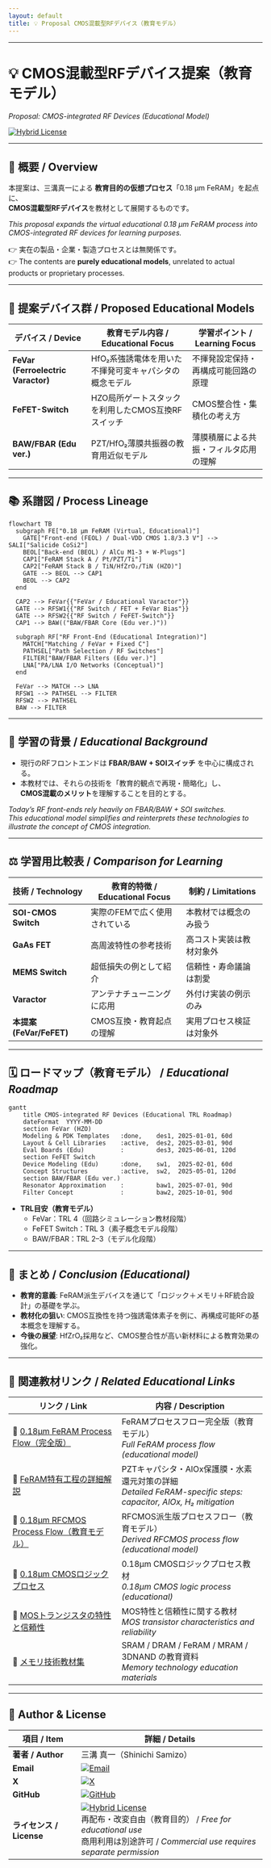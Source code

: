 ```yaml
---
layout: default
title: 💡 Proposal CMOS混載型RFデバイス（教育モデル）
---
```


---

# 💡 CMOS混載型RFデバイス提案（教育モデル）  
*Proposal: CMOS-integrated RF Devices (Educational Model)*

[![Hybrid License](https://img.shields.io/badge/license-Hybrid-blueviolet)](../../../#-ライセンス--license)

---

## 📘 概要 / Overview  

本提案は、三溝真一による **教育目的の仮想プロセス**「0.18 µm FeRAM」を起点に、  
**CMOS混載型RFデバイス**を教材として展開するものです。  

*This proposal expands the virtual educational 0.18 µm FeRAM process into CMOS-integrated RF devices for learning purposes.*  

👉 実在の製品・企業・製造プロセスとは無関係です。  
👉 The contents are **purely educational models**, unrelated to actual products or proprietary processes.  

---

## 🔄 提案デバイス群 / Proposed Educational Models  

| デバイス / Device | 教育モデル内容 / Educational Focus | 学習ポイント / Learning Focus |
|---|---|---|
| **FeVar (Ferroelectric Varactor)** | HfO₂系強誘電体を用いた不揮発可変キャパシタの概念モデル | 不揮発設定保持・再構成可能回路の原理 |
| **FeFET-Switch** | HZO局所ゲートスタックを利用したCMOS互換RFスイッチ | CMOS整合性・集積化の考え方 |
| **BAW/FBAR (Edu ver.)** | PZT/HfO₂薄膜共振器の教育用近似モデル | 薄膜積層による共振・フィルタ応用の理解 |

---

## 📚 系譜図 / Process Lineage  

```mermaid
flowchart TB
  subgraph FE["0.18 µm FeRAM (Virtual, Educational)"]
    GATE["Front-end (FEOL) / Dual-VDD CMOS 1.8/3.3 V"] --> SALI["Salicide CoSi2"]
    BEOL["Back-end (BEOL) / AlCu M1-3 + W-Plugs"]
    CAP1["FeRAM Stack A / Pt/PZT/Ti"]
    CAP2["FeRAM Stack B / TiN/HfZrO₂/TiN (HZO)"]
    GATE --> BEOL --> CAP1
    BEOL --> CAP2
  end

  CAP2 --> FeVar{{"FeVar / Educational Varactor"}}
  GATE --> RFSW1{{"RF Switch / FET + FeVar Bias"}}
  GATE --> RFSW2{{"RF Switch / FeFET-Switch"}}
  CAP1 --> BAW(("BAW/FBAR Core (Edu ver.)"))

  subgraph RF["RF Front-End (Educational Integration)"]
    MATCH["Matching / FeVar + Fixed C"]
    PATHSEL["Path Selection / RF Switches"]
    FILTER["BAW/FBAR Filters (Edu ver.)"]
    LNA["PA/LNA I/O Networks (Conceptual)"]
  end

  FeVar --> MATCH --> LNA
  RFSW1 --> PATHSEL --> FILTER
  RFSW2 --> PATHSEL
  BAW --> FILTER
```

---

## 📖 学習の背景 / *Educational Background*  

- 現行のRFフロントエンドは **FBAR/BAW + SOIスイッチ** を中心に構成される。  
- 本教材では、それらの技術を「教育的観点で再現・簡略化」し、  
  **CMOS混載のメリット**を理解することを目的とする。  

*Today’s RF front-ends rely heavily on FBAR/BAW + SOI switches.  
This educational model simplifies and reinterprets these technologies to illustrate the concept of CMOS integration.*  

---

## ⚖️ 学習用比較表 / *Comparison for Learning*  

| 技術 / Technology | 教育的特徴 / Educational Focus | 制約 / Limitations |
|---|---|---|
| **SOI-CMOS Switch** | 実際のFEMで広く使用されている | 本教材では概念のみ扱う |
| **GaAs FET** | 高周波特性の参考技術 | 高コスト実装は教材対象外 |
| **MEMS Switch** | 超低損失の例として紹介 | 信頼性・寿命議論は割愛 |
| **Varactor** | アンテナチューニングに応用 | 外付け実装の例示のみ |
| **本提案 (FeVar/FeFET)** | CMOS互換・教育起点の理解 | 実用プロセス検証は対象外 |

---

## 🗓️ ロードマップ（教育モデル） / *Educational Roadmap*  

```mermaid
gantt
    title CMOS-integrated RF Devices (Educational TRL Roadmap)
    dateFormat  YYYY-MM-DD
    section FeVar (HZO)
    Modeling & PDK Templates   :done,    des1, 2025-01-01, 60d
    Layout & Cell Libraries    :active,  des2, 2025-03-01, 90d
    Eval Boards (Edu)          :         des3, 2025-06-01, 120d
    section FeFET Switch
    Device Modeling (Edu)      :done,    sw1,  2025-02-01, 60d
    Concept Structures         :active,  sw2,  2025-05-01, 120d
    section BAW/FBAR (Edu ver.)
    Resonator Approximation    :         baw1, 2025-07-01, 90d
    Filter Concept             :         baw2, 2025-10-01, 90d
```

- **TRL目安（教育モデル）**  
  - FeVar：TRL 4（回路シミュレーション教材段階）  
  - FeFET Switch：TRL 3（素子概念モデル段階）  
  - BAW/FBAR：TRL 2–3（モデル化段階）  

---

## 📝 まとめ / *Conclusion (Educational)*  

- **教育的意義**: FeRAM派生デバイスを通じて「ロジック＋メモリ＋RF統合設計」の基礎を学ぶ。  
- **教材化の狙い**: CMOS互換性を持つ強誘電体素子を例に、再構成可能RFの基本概念を理解する。  
- **今後の展望**: HfZrO₂採用など、CMOS整合性が高い新材料による教育効果の強化。  

---

## 🔗 関連教材リンク / *Related Educational Links*  

| リンク / Link | 内容 / Description |
|---|---|
| 📘 [0.18µm FeRAM Process Flow（完全版）](https://samizo-aitl.github.io/Edusemi-v4x/d_chapter1_memory_technologies/doc_FeRAM/feram_full_process_table) | FeRAMプロセスフロー完全版（教育モデル）<br>*Full FeRAM process flow (educational model)* |
| 📘 [FeRAM特有工程の詳細解説](https://samizo-aitl.github.io/Edusemi-v4x/d_chapter1_memory_technologies/doc_FeRAM/0.18um_FeRAM_ProcessFlow) | PZTキャパシタ・AlOx保護膜・水素還元対策の詳細<br>*Detailed FeRAM-specific steps: capacitor, AlOx, H₂ mitigation* |
| 📘 [0.18µm RFCMOS Process Flow（教育モデル）](https://samizo-aitl.github.io/Edusemi-Plus/applied-devices/rf-devices/018um_rfcmos_processflow) | RFCMOS派生版プロセスフロー（教育モデル）<br>*Derived RFCMOS process flow (educational model)* |
| 🔬 [0.18µm CMOSロジックプロセス](https://samizo-aitl.github.io/Edusemi-v4x/chapter3_process_evolution/docs/0.18um_Logic_ProcessFlow) | 0.18µm CMOSロジックプロセス教材<br>*0.18µm CMOS logic process (educational)* |
| 📐 [MOSトランジスタの特性と信頼性](https://samizo-aitl.github.io/Edusemi-v4x/chapter4_mos_characteristics/) | MOS特性と信頼性に関する教材<br>*MOS transistor characteristics and reliability* |
| 💾 [メモリ技術教材集](https://samizo-aitl.github.io/Edusemi-v4x/d_chapter1_memory_technologies/) | SRAM / DRAM / FeRAM / MRAM / 3DNAND の教育資料<br>*Memory technology education materials* |

---

## 👤 Author & License  

| 項目 / Item | 詳細 / Details |
|---|---|
| **著者 / Author** | 三溝 真一（Shinichi Samizo） |
| **Email** | [![Email](https://img.shields.io/badge/Email-shin3t72%40gmail.com-red?style=for-the-badge&logo=gmail)](mailto:shin3t72@gmail.com) |
| **X** | [![X](https://img.shields.io/badge/X-@shin3t72-black?style=for-the-badge&logo=x)](https://x.com/shin3t72) |
| **GitHub** | [![GitHub](https://img.shields.io/badge/GitHub-Samizo--AITL-blue?style=for-the-badge&logo=github)](https://github.com/Samizo-AITL) |
| **ライセンス / License** | [![Hybrid License](https://img.shields.io/badge/license-Hybrid-blueviolet?style=for-the-badge)](../../../#-ライセンス--license) <br> 再配布・改変自由（教育目的） / *Free for educational use* <br> 商用利用は別途許可 / *Commercial use requires separate permission* |
